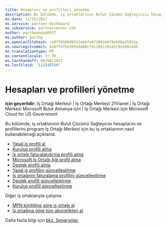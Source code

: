 ```yaml
---
title: Hesapları ve profilleri yönetme
description: Bu bölümde, iş ortaklarının Bulut Çözümü Sağlayıcısı hesaplarını ve profillerini program İş Ortağı Merkezi için bu hesabı nasıl kullanabileceği açıklandı.
ms.date: 12/15/2017
ms.service: partner-dashboard
ms.subservice: partnercenter-sdk
author: parthpandyaMSFT
ms.author: parthp
ms.openlocfilehash: ce0770568d9532e6bfa8f3092d479e5d0a2597ea
ms.sourcegitcommit: b307fd75e305e0a88cfd1182cc01d2c9a108ce45
ms.translationtype: MT
ms.contentlocale: tr-TR
ms.lasthandoff: 06/06/2021
ms.locfileid: "111548150"
---
```

# <a name="manage-accounts-and-profiles"></a>Hesapları ve profilleri yönetme

**Için geçerlidir:** İş Ortağı Merkezi | İş Ortağı Merkezi 21Vianet | İş Ortağı Merkezi Microsoft Bulut Almanya için | İş Ortağı Merkezi için Microsoft Cloud for US Government

Bu bölümde, iş ortaklarının Bulut Çözümü Sağlayıcısı hesaplarını ve profillerini program İş Ortağı Merkezi için bu iş ortaklarının nasıl kullanabileceği açıklandı.

- [Yasal iş profili al](get-legal-business-profile.md)
- [Kuruluş profili alma](get-an-organization-profile.md)
- [İş ortağı faturalandırma profili alma](get-partner-billing-profile.md)
- [Microsoft İş Ortağı Ağı profil alma](get-partner-network-profile.md)
- [Destek profili alma](get-support-profile.md)
- [Yasal iş profilini güncelleştirme](update-legal-business-profile.md)
- [İş ortağının faturalama profilini güncelleştirme](update-partner-billing-profile.md)
- [Destek profili güncelleştirme](update-support-profile.md)
- [Kuruluş profili güncelleştirme](update-an-organization-profile.md)

Diğer iş ortaklarıyla çalışma

- [MPN kimliğine göre iş ortağı al](get-partner-by-mpn-id.md)
- [İş ortağına göre tüm abonelikleri al](get-all-subscriptions-by-partner.md)

Daha fazla bilgi için [bkz. Senaryolar.](scenarios.md)